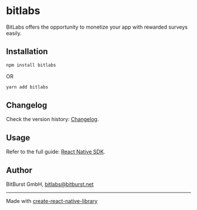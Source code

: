 # bitlabs

BitLabs offers the opportunity to monetize your app with rewarded surveys easily.

## Installation

```sh
npm install bitlabs
```

OR

```sh
yarn add bitlabs
```

## Changelog

Check the version history: [Changelog](/CHANGELOG.md).

## Usage

Refer to the full guide: [React Native SDK](https://developer.bitlabs.ai/docs/react-native-sdk#list-of-survey-widgets).

## Author

BitBurst GmbH, [bitlabs@bitburst.net](bitlabs@bitburst.net)

---

Made with [create-react-native-library](https://github.com/callstack/react-native-builder-bob)
